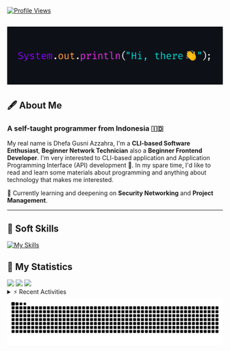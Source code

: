 <!-- Header Badges -->
[![Profile Views](https://komarev.com/ghpvc/?username=mitsuki31&color=blue&label=PROFILE+VIEWS)](https://github.com/mitsuki31)
<!--
[![Follow](https://img.shields.io/twitter/url?url=https%3A%2F%2Ftwitter.com%2Fryuumitsuki31)](https://twitter.com/ryuumitsuki31)
-->

<h2><img src="images/hi_there.png"/></h2>

## 🖋️ About Me
### A self-taught programmer from **Indonesia** 🇮🇩
My real name is Dhefa Gusni Azzahra, I'm a **CLI-based Software Enthusiast**,
**Beginner Network Technician** also a **Beginner Frontend Developer**. I'm very interested to CLI-based application and Application Programming Interface (API) development 🌲. In my spare time, I'd like to read and learn some materials about programming and anything about technology that makes me interested.

🌱 Currently learning and deepening on **Security Networking** and **Project Management**.

---

## 👾 Soft Skills

[![My Skills](https://skillicons.dev/icons?i=py,c,cpp,java,js,ts,css,sass,html,bash,arduino)](https://skillicons.dev)


## 🔭 My Statistics

<picture id="stats">
    <source 
            srcset="https://github-readme-stats.vercel.app/api?username=mitsuki31&show_icons=true&theme=tokyonight&include_all_commits=true&show_private=falsee&hide=stars"
            media="(prefers-color-scheme: dark)"
    />
    <source
            srcset="https://github-readme-stats.vercel.app/api?username=mitsuki31&show_icons=true&include_all_commits=true&show_private=false&hide=stars"
            media="(prefers-color-scheme: light), (prefers-color-scheme: no-preference)"
    />
    <img src="https://github-readme-stats.vercel.app/api?username=mitsuki31&show_icons=true&include_all_commits=true&show_private=false&hide=stars" />
</picture>

<picture id="top-langs">
    <source
            srcset="https://github-readme-stats.vercel.app/api/top-langs/?username=mitsuki31&layout=donut&theme=tokyonight&count_private=true&langs_count=10"
            media="(prefers-color-scheme: dark)"
    />
    <source
            srcset="https://github-readme-stats.vercel.app/api/top-langs/?username=mitsuki31&layout=donut&count_private=true&langs_count=10"
            media="(prefers-color-scheme: light), (prefers-color-scheme: no-preference)"
    />
    <img src="https://github-readme-stats.vercel.app/api/top-langs/?username=mitsuki31&layout=donut&langs_count=10&count_private=true" />
</picture>

<picture id="profile-summary">
    <source
            srcset="https://github-profile-summary-cards.vercel.app/api/cards/profile-details?username=mitsuki31&theme=tokyonight"
            media="(prefers-color-scheme: dark)"
    />
    <source
            srcset="https://github-profile-summary-cards.vercel.app/api/cards/profile-details?username=mitsuki31&theme=github"
            media="(prefers-color-scheme: light), (prefers-color-scheme: no-preference)"
    />
    <img src="https://github-profile-summary-cards.vercel.app/api/cards/profile-details?username=mitsuki31" />
</picture>

<br/>


<details>
<summary>⚡ Recent Activities</summary>

<!--START_SECTION:activity-->
1. 💪 Opened PR [#40](https://github.com/mitsuki31/ytmp3-js/pull/40) in [mitsuki31/ytmp3-js](https://github.com/mitsuki31/ytmp3-js)
2. 🎉 Merged PR [#39](https://github.com/mitsuki31/ytmp3-js/pull/39) in [mitsuki31/ytmp3-js](https://github.com/mitsuki31/ytmp3-js)
3. 💪 Opened PR [#39](https://github.com/mitsuki31/ytmp3-js/pull/39) in [mitsuki31/ytmp3-js](https://github.com/mitsuki31/ytmp3-js)
4. 🎉 Merged PR [#36](https://github.com/mitsuki31/ytmp3-js/pull/36) in [mitsuki31/ytmp3-js](https://github.com/mitsuki31/ytmp3-js)
5. 💪 Opened PR [#36](https://github.com/mitsuki31/ytmp3-js/pull/36) in [mitsuki31/ytmp3-js](https://github.com/mitsuki31/ytmp3-js)
6. ❗ Opened issue [#1579](https://github.com/istanbuljs/nyc/issues/1579) in [istanbuljs/nyc](https://github.com/istanbuljs/nyc)
7. 🎉 Merged PR [#35](https://github.com/mitsuki31/ytmp3-js/pull/35) in [mitsuki31/ytmp3-js](https://github.com/mitsuki31/ytmp3-js)
8. 💪 Opened PR [#35](https://github.com/mitsuki31/ytmp3-js/pull/35) in [mitsuki31/ytmp3-js](https://github.com/mitsuki31/ytmp3-js)
9. 🎉 Merged PR [#34](https://github.com/mitsuki31/ytmp3-js/pull/34) in [mitsuki31/ytmp3-js](https://github.com/mitsuki31/ytmp3-js)
10. 💪 Opened PR [#34](https://github.com/mitsuki31/ytmp3-js/pull/34) in [mitsuki31/ytmp3-js](https://github.com/mitsuki31/ytmp3-js)
<!--END_SECTION:activity-->

</details>

<picture>
  <!-- For dark theme -->
  <source
    srcset="https://raw.githubusercontent.com/mitsuki31/mitsuki31/output/github-snake-dark.svg"
    media="(prefers-color-scheme: dark)"
  />
  <!-- For light theme -->
  <source
    srcset="https://raw.githubusercontent.com/mitsuki31/mitsuki31/output/github-snake.svg"
    media="(prefers-color-scheme: light)"
  />
  <!-- Default -->
  <img
    alt="GitHub Contribution Grid Snake"
    src="https://raw.githubusercontent.com/mitsuki31/mitsuki31/output/github-snake.svg"
  />
</picture>
